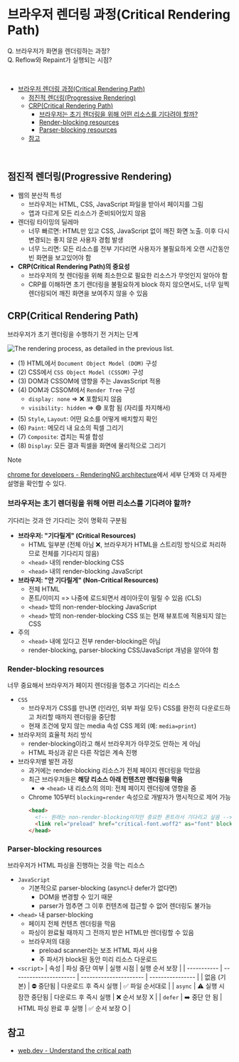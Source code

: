 # 브라우저 렌더링 과정(Critical Rendering Path)

Q. 브라우저가 화면을 렌더링하는 과정?<br>
Q. Reflow와 Repaint가 실행되는 시점?

<br>

- [브라우저 렌더링 과정(Critical Rendering Path)](#브라우저-렌더링-과정critical-rendering-path)
  - [점진적 렌더링(Progressive Rendering)](#점진적-렌더링progressive-rendering)
  - [CRP(Critical Rendering Path)](#crpcritical-rendering-path)
    - [브라우저는 초기 렌더링을 위해 어떤 리소스를 기다려야 할까?](#브라우저는-초기-렌더링을-위해-어떤-리소스를-기다려야-할까)
    - [Render-blocking resources](#render-blocking-resources)
    - [Parser-blocking resources](#parser-blocking-resources)
  - [참고](#참고)

<br>

## 점진적 렌더링(Progressive Rendering)

- 웹의 분산적 특성
  - 브라우저는 HTML, CSS, JavaScript 파일을 받아서 페이지를 그림
  - 앱과 다르게 모든 리소스가 준비되어있지 않음
- 렌더링 타이밍의 딜레마
  - 너무 빠르면: HTML만 있고 CSS, JavaScript 없이 깨진 화면 노출. 이후 다시 변경되는 좋지 않은 사용자 경험 발생
  - 너무 느리면: 모든 리소스를 전부 기다리면 사용자가 불필요하게 오랜 시간동안 빈 화면을 보고있어야 함
- **CRP(Critical Rendering Path)의 중요성**
  - 브라우저의 첫 렌더링을 위해 최소한으로 필요한 리소스가 무엇인지 알아야 함
  - CRP를 이해하면 초기 렌더링을 불필요하게 block 하지 않으면서도, 너무 일찍 렌더링되어 깨진 화면을 보여주지 않을 수 있음

## CRP(Critical Rendering Path)

브라우저가 초기 렌더링을 수행하기 전 거치는 단계

![The rendering process, as detailed in the previous list.](https://web.dev/static/learn/performance/understanding-the-critical-path/image/fig-1-v2.svg)

- (1) HTML에서 `Document Object Model (DOM)` 구성
- (2) CSS에서 `CSS Object Model (CSSOM)` 구성
- (3) DOM과 CSSOM에 영향을 주는 JavasScript 적용
- (4) DOM과 CSSOM에서 `Render Tree` 구성
  - `display: none` => ❌ 포함되지 않음
  - `visibility: hidden` => 🟢 포함 됨 (자리를 차지해서)
- (5) `Style`, `Layout`: 어떤 요소를 어떻게 배치할지 확인
- (6) `Paint`: 메모리 내 요소의 픽셀 그리기
- (7) `Composite`: 겹치는 픽셀 합성
- (8) `Display`: 모든 결과 픽셀을 화면에 물리적으로 그리기

> [!NOTE]
>
> [chrome for developers - RenderingNG architecture](https://developer.chrome.com/docs/chromium/renderingng-architecture)에서 세부 단계와 더 자세한 설명을 확인할 수 있다.

### 브라우저는 초기 렌더링을 위해 어떤 리소스를 기다려야 할까?

기다리는 것과 안 기다리는 것이 명확히 구분됨

- **브라우저: "기다릴게" (Critical Resources)**
  - HTML 일부분 (전체 아님 ❌, 브라우저가 HTML을 스트리밍 방식으로 처리하므로 전체를 기다리지 않음)
  - `<head>` 내의 render-blocking CSS
  - `<head>` 내의 render-blocking JavaScript
- **브라우저: "안 기다릴게" (Non-Critical Resources)**
  - 전체 HTML
  - 폰트/이미지 => 나중에 로드되면서 레이아웃이 밀릴 수 있음 (CLS)
  - `<head>` 밖의 non-render-blocking JavaScript
  - `<head>` 밖의 non-render-blocking CSS 또는 현재 뷰포트에 적용되지 않는 CSS
- 주의
  - `<head>` 내에 있다고 전부 render-blocking은 아님
  - render-blocking, parser-blocking CSS/JavaScript 개념을 알아야 함

### Render-blocking resources

너무 중요해서 브라우저가 페이지 렌더링을 멈추고 기다리는 리소스

- `CSS`
  - 브라우저가 CSS를 만나면 (인라인, 외부 파일 모두) CSS를 완전히 다운로드하고 처리할 때까지 렌더링을 중단함
  - 현재 조건에 맞지 않는 media 속성 CSS 제외 (예: `media=print`)
- 브라우저의 효율적 처리 방식
  - render-blocking이라고 해서 브라우저가 아무것도 안하는 게 아님
  - HTML 파싱과 같은 다른 작업은 계속 진행
- 브라우저별 발전 과정
  - 과거에는 render-blocking 리소스가 전체 페이지 렌더링을 막았음
  - 최근 브라우저들은 **해당 리소스 아래 컨텐츠만 렌더링을 막음**
    - => `<head>` 내 리소스의 의미: 전체 페이지 렌더링에 영향을 줌
  - Chrome 105부터 `blocking=render` 속성으로 개발자가 명시적으로 제어 가능
    ```html
    <head>
      <!-- 원래는 non-render-blocking이지만 중요한 폰트라서 기다리고 싶음 -->
      <link rel="preload" href="critical-font.woff2" as="font" blocking="render" />
    </head>
    ```

### Parser-blocking resources

브라우저가 HTML 파싱을 진행하는 것을 막는 리소스

- `JavaScript`
  - 기본적으로 parser-blocking (async나 defer가 없다면)
    - DOM을 변경할 수 있기 때문
    - parser가 멈추면 그 이후 컨텐츠에 접근할 수 없어 렌더링도 불가능
- `<head>` 내 parser-blocking
  - 페이지 전체 컨텐츠 렌더링을 막음
  - 파싱이 완료될 때까지 그 전까지 받은 HTML만 렌더링할 수 있음
  - 브라우저의 대응
    - preload scanner라는 보조 HTML 파서 사용
    - 주 파서가 block된 동안 미리 리소스 다운로드
- `<script>`
  | 속성 | 파싱 중단 여부 | 실행 시점 | 실행 순서 보장 |
  | ----------- | ---------------------- | ---------------------- | ---------------- |
  | 없음 (기본) | ⛔ 중단됨 | 다운로드 후 즉시 실행 | ✅ 파일 순서대로 |
  | `async` | ⚠️ 실행 시 잠깐 중단됨 | 다운로드 후 즉시 실행 | ❌ 순서 보장 X |
  | `defer` | ➡️ 중단 안 됨 | HTML 파싱 완료 후 실행 | ✅ 순서 보장 O |

## 참고

- [web.dev - Understand the critical path](https://web.dev/learn/performance/understanding-the-critical-path)

